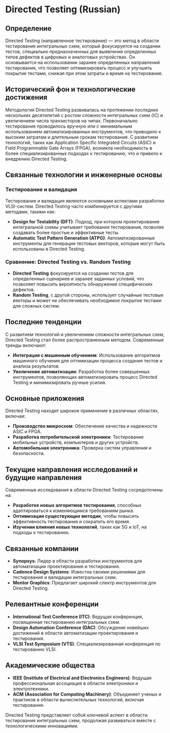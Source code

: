 # Directed Testing (Russian)

## Определение

Directed Testing (направленное тестирование) — это метод в области тестирования интегральных схем, который фокусируется на создании тестов, специально предназначенных для выявления определенных типов дефектов в цифровых и аналоговых устройствах. Он основывается на использовании заранее определенных направлений тестирования, что позволяет оптимизировать процесс и улучшить покрытие тестами, снижая при этом затраты и время на тестирование.

## Исторический фон и технологические достижения

Методология Directed Testing развивалась на протяжении последних нескольких десятилетий с ростом сложности интегральных схем (IC) и увеличением числа транзисторов на чипах. Первоначально тестирование проводилось вручную или с минимальным использованием автоматизированных инструментов, что приводило к высоким затратам и длительным срокам тестирования. С развитием технологий, таких как Application Specific Integrated Circuits (ASIC) и Field Programmable Gate Arrays (FPGA), возникла необходимость в более специализированных подходах к тестированию, что и привело к внедрению Directed Testing.

## Связанные технологии и инженерные основы

### Тестирование и валидация

Тестирование и валидация являются основными аспектами разработки VLSI-систем. Directed Testing часто комбинируется с другими методами, такими как:

- **Design for Testability (DFT)**: Подход, при котором проектирование интегральной схемы учитывает требования тестирования, позволяя создавать более простые и эффективные тесты.
- **Automatic Test Pattern Generation (ATPG)**: Автоматизированные инструменты для генерации тестовых векторов, которые могут быть использованы в Directed Testing.
  
### Сравнение: Directed Testing vs. Random Testing

- **Directed Testing** фокусируется на создании тестов для определенных сценариев и заранее заданных условий, что позволяет повысить вероятность обнаружения специфических дефектов.
- **Random Testing**, с другой стороны, использует случайные тестовые векторы и может не обеспечивать необходимое покрытие тестами для сложных систем.

## Последние тенденции

С развитием технологий и увеличением сложности интегральных схем, Directed Testing стал более распространенным методом. Современные тренды включают:

- **Интеграция с машинным обучением**: Использование алгоритмов машинного обучения для оптимизации процесса создания тестов и анализа результатов.
- **Увеличение автоматизации**: Разработка более совершенных инструментов, позволяющих автоматизировать процесс Directed Testing и минимизировать ручные усилия.

## Основные приложения

Directed Testing находит широкое применение в различных областях, включая:

- **Производство микросхем**: Обеспечение качества и надежности ASIC и FPGA.
- **Разработка потребительской электроники**: Тестирование мобильных устройств, компьютеров и других устройств.
- **Автомобильная электроника**: Проверка систем управления и безопасности.

## Текущие направления исследований и будущие направления

Современные исследования в области Directed Testing сосредоточены на:

- **Разработке новых алгоритмов тестирования**, способных адаптироваться к изменяющимся требованиям рынка.
- **Оптимизации существующих методик**, чтобы повысить эффективность тестирования и сократить его время.
- **Изучении влияния новых технологий**, таких как 5G и IoT, на подходы к тестированию.

## Связанные компании

- **Synopsys**: Лидер в области разработки инструментов для автоматизации проектирования и тестирования.
- **Cadence Design Systems**: Известна своими решениями для тестирования и валидации интегральных схем.
- **Mentor Graphics**: Предлагает широкий спектр инструментов для Directed Testing.

## Релевантные конференции

- **International Test Conference (ITC)**: Ведущая конференция, посвященная тестированию интегральных схем.
- **Design Automation Conference (DAC)**: Обсуждение новейших достижений в области автоматизации проектирования и тестирования.
- **VLSI Test Symposium (VTS)**: Специализированная конференция по тестированию VLSI.

## Академические общества

- **IEEE (Institute of Electrical and Electronics Engineers)**: Ведущая профессиональная ассоциация в области электроники и электротехники.
- **ACM (Association for Computing Machinery)**: Объединяет ученых и практиков в области вычислительных технологий, включая тестирование.

Directed Testing представляет собой ключевой аспект в области тестирования интегральных схем, продолжая развиваться вместе с технологическими инновациями.